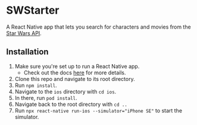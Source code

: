 # SWStarter
A React Native app that lets you search for characters and movies from the [Star Wars API](https://swapi.co/).

## Installation

1. Make sure you're set up to run a React Native app.
    - Check out the docs [here](https://facebook.github.io/react-native/docs/getting-started) for more details.
1. Clone this repo and navigate to its root directory.
1. Run `npm install`.
1. Navigate to the `ios` directory with `cd ios`.
1. In there, run `pod install`.
1. Navigate back to the root directory with `cd ..`
1. Run `npx react-native run-ios --simulator="iPhone SE"` to start the simulator.
